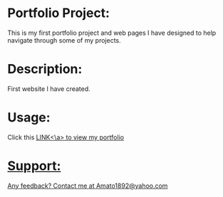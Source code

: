 <h1>Portfolio Project:</h1> This is my first portfolio project and web pages I have designed to help navigate through some of my projects. 
<h1>Description:</h1> First website I have created.
<h1>Usage:</h1> Click this <a href="https://amato1891.github.io/">LINK<\a> to view my portfolio
<h1>Support:</h1> Any feedback? Contact me at Amato1892@yahoo.com
